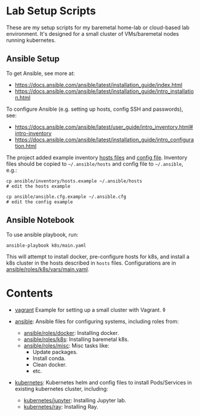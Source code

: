 Lab Setup Scripts
====

These are my setup scripts for my baremetal home-lab or cloud-based lab environment. It's designed
for a small cluster of VMs/baremetal nodes running kubernetes.

## Ansible Setup

To get Ansible, see more at:

- <https://docs.ansible.com/ansible/latest/installation_guide/index.html>
- <https://docs.ansible.com/ansible/latest/installation_guide/intro_installation.html>

To configure Ansible (e.g. setting up hosts, config SSH and passwords), see:

- <https://docs.ansible.com/ansible/latest/user_guide/intro_inventory.html#intro-inventory>
- <https://docs.ansible.com/ansible/latest/installation_guide/intro_configuration.html>

The project added example inventory [hosts files](ansible/inventory/hosts.example) and
[config file](ansible/ansible.cfg.example). Inventory files should be copied to `~/.ansible/hosts`
and config file to `~/.ansible`, e.g.:

```
cp ansible/inventory/hosts.example ~/.ansible/hosts
# edit the hosts example

cp ansible/ansible.cfg.example ~/.ansible.cfg
# edit the config example
```

## Ansible Notebook

To use ansible playbook, run:

```
ansible-playbook k8s/main.yaml
```

This will attempt to install docker, pre-configure hosts for k8s, and install a k8s
cluster in the hosts described in `hosts` files. Configurations are in
[ansible/roles/k8s/vars/main.yaml](ansible/roles/k8s/vars/main.yaml).

# Contents

- [vagrant](vagrant/) Example for setting up a small cluster with Vagrant.
◊
- [ansible](ansible/): Ansible files for configuring systems, including roles from:

  - [ansible/roles/docker](ansible/roles/docker): Installing docker.
  - [ansible/roles/k8s](ansible/roles/k8s): Installing baremetal k8s.
  - [ansible/roles/misc](ansible/roles/misc/): Misc tasks like:
    - Update packages.
    - Install conda.
    - Clean docker.
    - etc.

- [kubernetes](kubernetes): Kubernetes helm and config files to install Pods/Services
  in existing kubernetes cluster, including:

  - [kubernetes/jupyter](kubernetes/jupyter): Installing Jupyter lab.
  - [kubernetes/ray](kubernetes/jupyter): Installing Ray.
